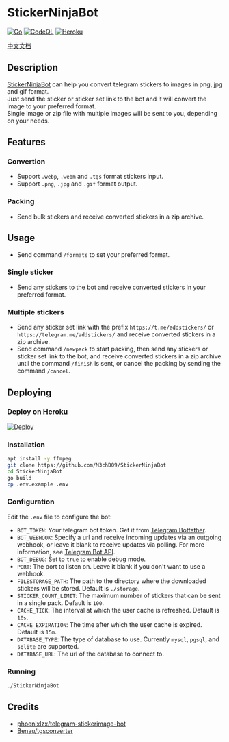 # StickerNinjaBot

[![Go](https://github.com/M3chD09/StickerNinjaBot/actions/workflows/go.yml/badge.svg)](https://github.com/M3chD09/StickerNinjaBot/actions/workflows/go.yml)
[![CodeQL](https://github.com/M3chD09/StickerNinjaBot/actions/workflows/codeql-analysis.yml/badge.svg)](https://github.com/M3chD09/StickerNinjaBot/actions/workflows/codeql-analysis.yml)
[![Heroku](https://github.com/M3chD09/StickerNinjaBot/actions/workflows/heroku.yml/badge.svg)](https://github.com/M3chD09/StickerNinjaBot/actions/workflows/heroku.yml)

[中文文档](README_zh.md)

## Description
[StickerNinjaBot](https://t.me/StickerNinjaBot) can help you convert telegram stickers to images in png, jpg and gif format.  
Just send the sticker or sticker set link to the bot and it will convert the image to your preferred format.  
Single image or zip file with multiple images will be sent to you, depending on your needs.  

## Features
### Convertion
* Support `.webp`, `.webm` and `.tgs` format stickers input.
* Support `.png`, `.jpg` and `.gif` format output.
### Packing
* Send bulk stickers and receive converted stickers in a zip archive.

## Usage
* Send command `/formats` to set your preferred format.
### Single sticker
* Send any stickers to the bot and receive converted stickers in your preferred format.
### Multiple stickers
* Send any sticker set link with the prefix `https://t.me/addstickers/` or `https://telegram.me/addstickers/` and receive converted stickers in a zip archive.
* Send command `/newpack` to start packing, then send any stickers or sticker set link to the bot, and receive converted stickers in a zip archive until the command `/finish` is sent, or cancel the packing by sending the command `/cancel`.

## Deploying
### Deploy on [Heroku](https://heroku.com)
[![Deploy](https://www.herokucdn.com/deploy/button.svg)](https://heroku.com/deploy)
### Installation
```bash
apt install -y ffmpeg
git clone https://github.com/M3chD09/StickerNinjaBot
cd StickerNinjaBot
go build
cp .env.example .env
```
### Configuration
Edit the `.env` file to configure the bot:  
* `BOT_TOKEN`: Your telegram bot token. Get it from [Telegram Botfather](https://telegram.me/botfather).
* `BOT_WEBHOOK`: Specify a url and receive incoming updates via an outgoing webhook, or leave it blank to receive updates via polling. For more information, see [Telegram Bot API](https://core.telegram.org/bots/api#getting-updates).
* `BOT_DEBUG`: Set to `true` to enable debug mode.
* `PORT`: The port to listen on. Leave it blank if you don't want to use a webhook.
* `FILESTORAGE_PATH`: The path to the directory where the downloaded stickers will be stored. Default is `./storage`.
* `STICKER_COUNT_LIMIT`: The maximum number of stickers that can be sent in a single pack. Default is `100`.
* `CACHE_TICK`: The interval at which the user cache is refreshed. Default is `10s`.
* `CACHE_EXPIRATION`: The time after which the user cache is expired. Default is `15m`.
* `DATABASE_TYPE`: The type of database to use. Currently `mysql`, `pgsql`, and `sqlite` are supported.
* `DATABASE_URL`: The url of the database to connect to.
### Running
```bash
./StickerNinjaBot
```

## Credits
* [phoenixlzx/telegram-stickerimage-bot](https://github.com/phoenixlzx/telegram-stickerimage-bot)
* [Benau/tgsconverter](https://github.com/Benau/tgsconverter)
